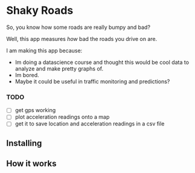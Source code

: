 # Shaky Roads

So, you know how some roads are really bumpy and bad?
 
Well, this app measures *how* bad the roads you drive on are.

I am making this app because:

* Im doing a datascience course and thought this would be cool data to analyze and make pretty graphs of.
* Im bored.
* Maybe it could be useful in traffic monitoring and predictions?

### TODO

- [ ] get gps working
- [ ] plot acceleration readings onto a map
- [ ] get it to save location and acceleration readings in a csv file  

## Installing

## How it works
